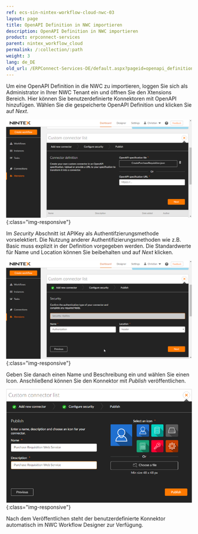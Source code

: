 ```yaml
---
ref: ecs-sin-nintex-workflow-cloud-nwc-03
layout: page
title: OpenAPI Definition in NWC importieren
description: OpenAPI Definition in NWC importieren
product: erpconnect-services
parent: nintex_workflow_cloud
permalink: /:collection/:path
weight: 3
lang: de_DE
old_url: /ERPConnect-Services-DE/default.aspx?pageid=openapi_definition_in_nwc_importieren
---
```


Um eine OpenAPI Definition in die NWC zu importieren, loggen Sie sich als Administrator in Ihrer NWC Tenant ein und öffnen Sie den Xtensions Bereich. Hier können Sie benutzerdefinierte Konnektoren mit OpenAPI hinzufügen. Wählen Sie die gespeicherte OpenAPI Definition und klicken Sie auf *Next*.

![ecscore-nwc_2](/img/content/ecscore-nwc_2.png){:class="img-responsive"}

Im *Security* Abschnitt ist APIKey als Authentifzierungsmethode vorselektiert. Die Nutzung anderer Authentifizierungsmethoden wie z.B. Basic muss explizit in der Definition vorgegeben werden. Die Standardwerte für Name und Location können Sie beibehalten und auf *Next* klicken. 

![ecscore-nwc_3](/img/content/ecscore-nwc_3.png){:class="img-responsive"}

Geben Sie danach einen Name und Beschreibung ein und wählen Sie einen Icon. Anschließend können Sie den Konnektor mit *Publish* veröffentlichen.

![ecscore-nwc_4](/img/content/ecscore-nwc_4.png){:class="img-responsive"}

Nach dem Veröffentlichen steht der benutzerdefinierte Konnektor automatisch im NWC Workflow Designer zur Verfügung. 